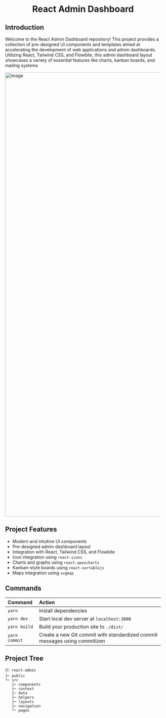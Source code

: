 <div align="center">
  <h1>React Admin Dashboard</h1>
</div>

## Introduction

Welcome to the React Admin Dashboard repository! This project provides a collection of pre-designed UI components and templates aimed at accelerating the development of web applications and admin dashboards. Utilizing React, Tailwind CSS, and Flowbite, this admin dashboard layout showcases a variety of essential features like charts, kanban boards, and mailing systems

<img width="1438" alt="image" src="https://github.com/yokesh-ks/react-admin-dashboard/assets/67595548/189670d6-803b-423a-afea-d67b36c542f6">

## Project Features

- Modern and intuitive UI components
- Pre-designed admin dashboard layout
- Integration with React, Tailwind CSS, and Flowbite
- Icon integration using `react-icons`
- Charts and graphs using `react-apexcharts`
- Kanban-style boards using `react-sortablejs`
- Maps integration using `svgmap`

## Commands

| Command       | Action                                                                     |
| :------------ | :------------------------------------------------------------------------- |
| `yarn`        | Install dependencies                                                       |
| `yarn dev`    | Start local dev server at `localhost:3000`                                 |
| `yarn build`  | Build your production site to `./dist/`                                    |
| `yarn commit` | Create a new Git commit with standardized commit messages using commitizen |

## Project Tree

```
📦 react-admin
├─ public
└─ src
   ├─ components
   ├─ context
   ├─ data
   ├─ helpers
   ├─ layouts
   ├─ navigation
   └─ pages
```


